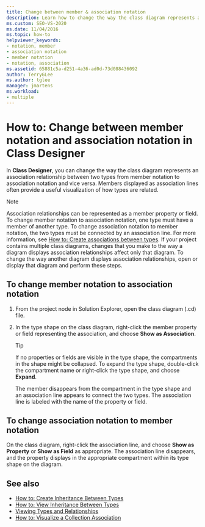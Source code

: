 ```yaml
---
title: Change between member & association notation
description: Learn how to change the way the class diagram represents an association relationship in Class Designer between two types from member notation to association notation and vice versa.
ms.custom: SEO-VS-2020
ms.date: 11/04/2016
ms.topic: how-to
helpviewer_keywords:
- notation, member
- association notation
- member notation
- notation, association
ms.assetid: 65881c5a-d251-4a36-ad0d-73d088436092
author: TerryGLee
ms.author: tglee
manager: jmartens
ms.workload:
- multiple
---
```

# How to: Change between member notation and association notation in Class Designer

In **Class Designer**, you can change the way the class diagram represents an association relationship between two types from member notation to association notation and vice versa. Members displayed as association lines often provide a useful visualization of how types are related.

> [!NOTE]
> Association relationships can be represented as a member property or field. To change member notation to association notation, one type must have a member of another type. To change association notation to member notation, the two types must be connected by an association line. For more information, see [How to: Create associations between types](how-to-create-associations-between-types.md). If your project contains multiple class diagrams, changes that you make to the way a diagram displays association relationships affect only that diagram. To change the way another diagram displays association relationships, open or display that diagram and perform these steps.

## To change member notation to association notation

1. From the project node in Solution Explorer, open the class diagram (.cd) file.

2. In the type shape on the class diagram, right-click the member property or field representing the association, and choose **Show as Association**.

    > [!TIP]
    > If no properties or fields are visible in the type shape, the compartments in the shape might be collapsed. To expand the type shape, double-click the compartment name or right-click the type shape, and choose **Expand**.

    The member disappears from the compartment in the type shape and an association line appears to connect the two types. The association line is labeled with the name of the property or field.

## To change association notation to member notation

On the class diagram, right-click the association line, and choose **Show as Property** or **Show as Field** as appropriate. The association line disappears, and the property displays in the appropriate compartment within its type shape on the diagram.

## See also

- [How to: Create Inheritance Between Types](how-to-create-inheritance-between-types.md)
- [How to: View Inheritance Between Types](how-to-view-inheritance-between-types.md)
- [Viewing Types and Relationships](designing-and-viewing-classes-and-types.md)
- [How to: Visualize a Collection Association](how-to-visualize-a-collection-association.md)
